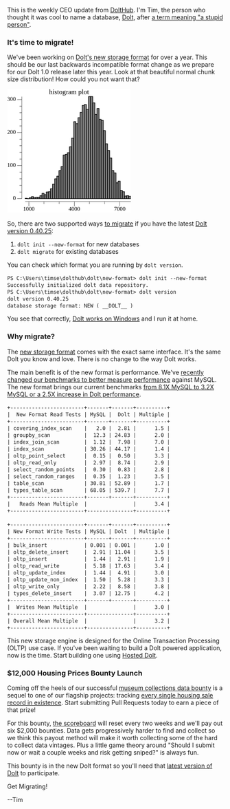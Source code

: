 This is the weekly CEO update from [DoltHub](https://www.dolthub.com/). I'm Tim, the person who thought it was cool to name a database, [Dolt](https://www.doltdb.com), after [a term meaning "a stupid person"](https://docs.dolthub.com/other/faq#why-is-it-called-dolt-are-you-calling-me-dumb).

### It's time to migrate!

We've been working on [Dolt's new storage format](https://www.dolthub.com/blog/2022-06-27-prolly-chunker/) for over a year. This should be our last backwards incompatible format change as we prepare for our Dolt 1.0 release later this year. Look at that beautiful normal chunk size distribution! How could you not want that?

[![New format chunk size distribution](../images/chunk-distribution.png)](https://www.dolthub.com/blog/2022-08-12-new-format-migraiton/)

So, there are two supported ways [to migrate](https://www.dolthub.com/blog/2022-08-12-new-format-migraiton/) if you have the latest [Dolt version 0.40.25](https://github.com/dolthub/dolt/releases/tag/v0.40.25):

1. `dolt init --new-format` for new databases
2. `dolt migrate` for existing databases

You can check which format you are running by `dolt version`. 

```
PS C:\Users\timse\dolthub\dolt\new-format> dolt init --new-format
Successfully initialized dolt data repository.
PS C:\Users\timse\dolthub\dolt\new-format> dolt version
dolt version 0.40.25
database storage format: NEW ( __DOLT__ )
```

You see that correctly, [Dolt works on Windows](https://docs.dolthub.com/introduction/installation/windows) and I run it at home.

### Why migrate?

The [new storage format](https://www.dolthub.com/blog/2022-06-27-prolly-chunker/) comes with the exact same interface. It's the same Dolt you know and love. There is no change to the way Dolt works. 

The main benefit is of the new format is performance. We've [recently changed our benchmarks to better measure performance](https://www.dolthub.com/blog/2022-08-03-dolt-benchmarks-update/) against MySQL. The new format brings our current benchmarks [from 8.1X MySQL to 3.2X MySQL or a 2.5X increase in Dolt performance](https://www.dolthub.com/blog/2022-08-12-new-format-migraiton/#motivation).

```
+------------------------+-------+-------+----------+
|  New Format Read Tests | MySQL |  Dolt | Multiple |
+------------------------+-------+-------+----------+
| covering_index_scan    |   2.0 |  2.81 |      1.5 |
| groupby_scan           |  12.3 | 24.83 |      2.0 |
| index_join_scan        |  1.12 |  7.98 |      7.0 |
| index_scan             | 30.26 | 44.17 |      1.4 |
| oltp_point_select      |  0.15 |  0.50 |      3.3 |
| oltp_read_only         |  2.97 |  8.74 |      2.9 |
| select_random_points   |  0.30 |  0.83 |      2.8 |
| select_random_ranges   |  0.35 |  1.23 |      3.5 |
| table_scan             | 30.81 | 52.89 |      1.7 |
| types_table_scan       | 68.05 | 539.7 |      7.7 |
+------------------------+-------+-------+----------+
|   Reads Mean Multiple  |               |      3.4 |
+------------------------+---------------+----------+

+------------------------+-------+-------+----------+
| New Format Write Tests | MySQL | Dolt  | Multiple |
+------------------------+-------+-------+----------+
| bulk_insert            | 0.001 | 0.001 |      1.0 |
| oltp_delete_insert     |  2.91 | 11.04 |      3.5 |
| oltp_insert            |  1.44 |  2.91 |      1.9 |
| oltp_read_write        |  5.18 | 17.63 |      3.4 |
| oltp_update_index      |  1.44 |  4.91 |      3.0 |
| oltp_update_non_index  |  1.50 |  5.28 |      3.3 |
| oltp_write_only        |  2.22 |  8.58 |      3.8 |
| types_delete_insert    |  3.07 | 12.75 |      4.2 |
+------------------------+-------+-------+----------+
|  Writes Mean Multiple  |               |      3.0 |
+------------------------+---------------+----------+
| Overall Mean Multiple  |               |      3.2 |
+------------------------+---------------+----------+
```

This new storage engine is designed for the Online Transaction Processing (OLTP) use case. If you've been waiting to build a Dolt powered application, now is the time. Start building one using [Hosted Dolt](https://hosted.doltdb.com/).

### $12,000 Housing Prices Bounty Launch

Coming off the heels of our successful [museum collections data bounty](https://www.dolthub.com/repositories/dolthub/museum-collections) is a sequel to one of our flagship projects: tracking [every single housing sale record in existence](https://www.dolthub.com/repositories/dolthub/us-housing-prices-v2/). Start submitting Pull Requests today to earn a piece of that prize!

For this bounty, [the scoreboard](https://www.dolthub.com/repositories/dolthub/us-housing-prices-v2/bounties/6db60872-0d9a-42fb-a000-445fcbdc7c9f/scoreboard?refName=main) will reset every two weeks and we'll pay out six $2,000 bounties. Data gets progressively harder to find and collect so we think this payout method will make it worth collecting some of the hard to collect data vintages. Plus a little game theory around "Should I submit now or wait a couple weeks and risk getting sniped?" is always fun.

This bounty is in the new Dolt format so you'll need that [latest version of Dolt](https://github.com/dolthub/dolt/releases/tag/v0.40.25) to participate.

Get Migrating!

--Tim